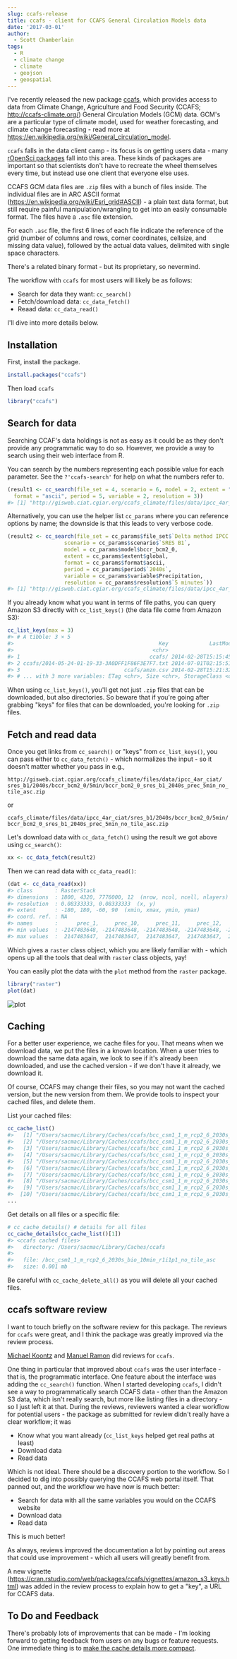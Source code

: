 ```yaml
---
slug: ccafs-release
title: ccafs - client for CCAFS General Circulation Models data
date: '2017-03-01'
author:
  - Scott Chamberlain
tags:
  - R
  - climate change
  - climate
  - geojson
  - geospatial
---
```





I've recently released the new package [ccafs][], which provides access
to data from Climate Change, Agriculture and Food Security
(CCAFS; <http://ccafs-climate.org/>) General Circulation Models (GCM) data.
GCM's are a particular type of climate model, used for weather forecasting,
and climate change forecasting - read more at
<https://en.wikipedia.org/wiki/General_circulation_model>.

`ccafs` falls in the data client camp - its focus is on getting users
data - many [rOpenSci packages](/packages/#data_access)
fall into this area. These kinds of packages are important so that
scientists don't have to recreate the wheel themselves every time, but
instead use one client that everyone else uses.

CCAFS GCM data files are `.zip` files with a bunch of files inside. The
individual files are in ARC ASCII format (<https://en.wikipedia.org/wiki/Esri_grid#ASCII>) -
a plain text data format, but still require painful manipulation/wrangling to
get into an easily consumable format. The files have a `.asc` file extension.

For each `.asc` file, the first 6 lines of each file indicate the reference of
the grid (number of columns and rows, corner coordinates, cellsize, and missing
data value), followed by the actual data values, delimited with single
space characters.

There's a related binary format - but its proprietary, so nevermind.

The workflow with `ccafs` for most users will likely be as follows:

- Search for data they want: `cc_search()`
- Fetch/download data: `cc_data_fetch()`
- Reaad data: `cc_data_read()`

I'll dive into more details below.

## Installation

First, install the package.


```r
install.packages("ccafs")
```

Then load `ccafs`


```r
library("ccafs")
```

## Search for data

Searching CCAF's data holdings is not as easy as it could be as they don't
provide any programmatic way to do so. However, we provide a way to search
using their web interface from R.

You can search by the numbers representing each possible value for
each parameter. See the `?'ccafs-search'` for help on what the numbers
refer to.


```r
(result1 <- cc_search(file_set = 4, scenario = 6, model = 2, extent = "global",
  format = "ascii", period = 5, variable = 2, resolution = 3))
#> [1] "http://gisweb.ciat.cgiar.org/ccafs_climate/files/data/ipcc_4ar_ciat/sres_b1/2040s/bccr_bcm2_0/5min/bccr_bcm2_0_sres_b1_2040s_prec_5min_no_tile_asc.zip"
```

Alternatively, you can use the helper list `cc_params` where you can reference
options by name; the downside is that this leads to very verbose code.


```r
(result2 <- cc_search(file_set = cc_params$file_set$`Delta method IPCC AR4`,
                  scenario = cc_params$scenario$`SRES B1`,
                  model = cc_params$model$bccr_bcm2_0,
                  extent = cc_params$extent$global,
                  format = cc_params$format$ascii,
                  period = cc_params$period$`2040s`,
                  variable = cc_params$variable$Precipitation,
                  resolution = cc_params$resolution$`5 minutes`))
#> [1] "http://gisweb.ciat.cgiar.org/ccafs_climate/files/data/ipcc_4ar_ciat/sres_b1/2040s/bccr_bcm2_0/5min/bccr_bcm2_0_sres_b1_2040s_prec_5min_no_tile_asc.zip"
```

If you already know what you want in terms of file paths, you can query
Amazon S3 directly with `cc_list_keys()` (the data file come from Amazon S3):


```r
cc_list_keys(max = 3)
#> # A tibble: 3 × 5
#>                                              Key             LastModified
#>                                            <chr>                    <chr>
#> 1                                         ccafs/ 2014-02-28T15:15:45.000Z
#> 2 ccafs/2014-05-24-01-19-33-3A0DFF1F86F3E7F7.txt 2014-07-01T02:15:51.000Z
#> 3                                 ccafs/amzn.csv 2014-02-28T15:21:32.000Z
#> # ... with 3 more variables: ETag <chr>, Size <chr>, StorageClass <chr>
```

When using `cc_list_keys()`, you'll get not just `.zip` files that can be
downloaded, but also directories. So beware that if you're going after grabbing
"keys" for files that can be downloaded, you're looking for `.zip` files.

## Fetch and read data

Once you get links from `cc_search()` or "keys" from `cc_list_keys()`, you
can pass either to `cc_data_fetch()` - which normalizes the input - so it
doesn't matter whether you pass in e.g.,

`http://gisweb.ciat.cgiar.org/ccafs_climate/files/data/ipcc_4ar_ciat/`
`sres_b1/2040s/bccr_bcm2_0/5min/bccr_bcm2_0_sres_b1_2040s_prec_5min_no_tile_asc.zip`

or

`ccafs_climate/files/data/ipcc_4ar_ciat/sres_b1/2040s/bccr_bcm2_0/5min/`
`bccr_bcm2_0_sres_b1_2040s_prec_5min_no_tile_asc.zip`

Let's download data with `cc_data_fetch()` using the result we got above
using `cc_search()`:


```r
xx <- cc_data_fetch(result2)
```

Then we can read data with `cc_data_read()`:


```r
(dat <- cc_data_read(xx))
#> class       : RasterStack
#> dimensions  : 1800, 4320, 7776000, 12  (nrow, ncol, ncell, nlayers)
#> resolution  : 0.08333333, 0.08333333  (x, y)
#> extent      : -180, 180, -60, 90  (xmin, xmax, ymin, ymax)
#> coord. ref. : NA
#> names       :      prec_1,     prec_10,     prec_11,     prec_12,      prec_2,      prec_3,      prec_4,      prec_5,      prec_6,      prec_7,      prec_8,      prec_9
#> min values  : -2147483648, -2147483648, -2147483648, -2147483648, -2147483648, -2147483648, -2147483648, -2147483648, -2147483648, -2147483648, -2147483648, -2147483648
#> max values  :  2147483647,  2147483647,  2147483647,  2147483647,  2147483647,  2147483647,  2147483647,  2147483647,  2147483647,  2147483647,  2147483647,  2147483647
```

Which gives a `raster` class object, which you are likely familiar with - which
opens up all the tools that deal with `raster` class objects, yay!

You can easily plot the data with the `plot` method from the  `raster` package.


```r
library("raster")
plot(dat)
```

![plot](/assets/blog-images/2017-03-01-ccafs-release/unnamed-chunk-9-1.png)

## Caching

For a better user experience, we cache files for you. That means
when we download data, we put the files in a known location. When a
user tries to download the same data again, we look to see if it's already
been downloaded, and use the cached version - if we don't have it
already, we download it.

Of course, CCAFS may change their files, so you may not want the cached
version, but the new version from them. We provide tools to inspect your
cached files, and delete them.

List your cached files:


```r
cc_cache_list()
#>   [1] "/Users/sacmac/Library/Caches/ccafs/bcc_csm1_1_m_rcp2_6_2030s_bio_10min_r1i1p1_no_tile_asc"
#>   [2] "/Users/sacmac/Library/Caches/ccafs/bcc_csm1_1_m_rcp2_6_2030s_bio_10min_r1i1p1_no_tile_asc.zip"
#>   [3] "/Users/sacmac/Library/Caches/ccafs/bcc_csm1_1_m_rcp2_6_2030s_bio_10min_r1i1p1_no_tile_asc/bio_1.asc"
#>   [4] "/Users/sacmac/Library/Caches/ccafs/bcc_csm1_1_m_rcp2_6_2030s_bio_10min_r1i1p1_no_tile_asc/bio_10.asc"
#>   [5] "/Users/sacmac/Library/Caches/ccafs/bcc_csm1_1_m_rcp2_6_2030s_bio_10min_r1i1p1_no_tile_asc/bio_11.asc"
#>   [6] "/Users/sacmac/Library/Caches/ccafs/bcc_csm1_1_m_rcp2_6_2030s_bio_10min_r1i1p1_no_tile_asc/bio_12.asc"
#>   [7] "/Users/sacmac/Library/Caches/ccafs/bcc_csm1_1_m_rcp2_6_2030s_bio_10min_r1i1p1_no_tile_asc/bio_13.asc"
#>   [8] "/Users/sacmac/Library/Caches/ccafs/bcc_csm1_1_m_rcp2_6_2030s_bio_10min_r1i1p1_no_tile_asc/bio_14.asc"
#>   [9] "/Users/sacmac/Library/Caches/ccafs/bcc_csm1_1_m_rcp2_6_2030s_bio_10min_r1i1p1_no_tile_asc/bio_15.asc"
#>  [10] "/Users/sacmac/Library/Caches/ccafs/bcc_csm1_1_m_rcp2_6_2030s_bio_10min_r1i1p1_no_tile_asc/bio_16.asc"
...
```

Get details on all files or a specific file:


```r
# cc_cache_details() # details for all files
cc_cache_details(cc_cache_list()[1])
#> <ccafs cached files>
#>   directory: /Users/sacmac/Library/Caches/ccafs
#>
#>   file: /bcc_csm1_1_m_rcp2_6_2030s_bio_10min_r1i1p1_no_tile_asc
#>   size: 0.001 mb
```

Be careful with `cc_cache_delete_all()` as you will delete all your cached
files.

## ccafs software review

I want to touch briefly on the software review for this package. The reviews
for `ccafs` were great, and I think the package was greatly improved via the
review process.

[Michael Koontz](https://github.com/mikoontz) and [Manuel Ramon](https://github.com/manuramon)
did reviews for `ccafs`.

One thing in particular that improved about `ccafs` was the user interface -
that is, the programmatic interface. One feature about the interface was
adding the `cc_search()` function. When I started developing `ccafs`, I didn't
see a way to programmatically search CCAFS data - other than the Amazon S3
data, which isn't really search, but more like listing files in a directory -
so I just left it at that. During the reviews, reviewers wanted a clear workflow
for potential users - the package as submitted for review didn't really have a
clear workflow; it was

- Know what you want already (`cc_list_keys` helped get real paths at least)
- Download data
- Read data

Which is not ideal. There should be a discovery portion to the workflow. So
I decided to dig into possibly querying the CCAFS web portal itself. That panned
out, and the workflow we have now is much better:

- Search for data with all the same variables you would on the CCAFS website
- Download data
- Read data

This is much better!

As always, reviews improved the documentation a lot by pointing out areas that
could use improvement - which all users will greatly benefit from.

A new vignette (<https://cran.rstudio.com/web/packages/ccafs/vignettes/amazon_s3_keys.html>)
was added in the review process to explain how to get a "key", a URL for CCAFS data.

## To Do and Feedback

There's probably lots of improvements that can be made - I'm looking forward
to getting feedback from users on any bugs or feature requests. One immediate
thing is to [make the cache details more compact](https://github.com/ropensci/ccafs/issues/22).


[ccafs]: https://github.com/ropensci/ccafs

